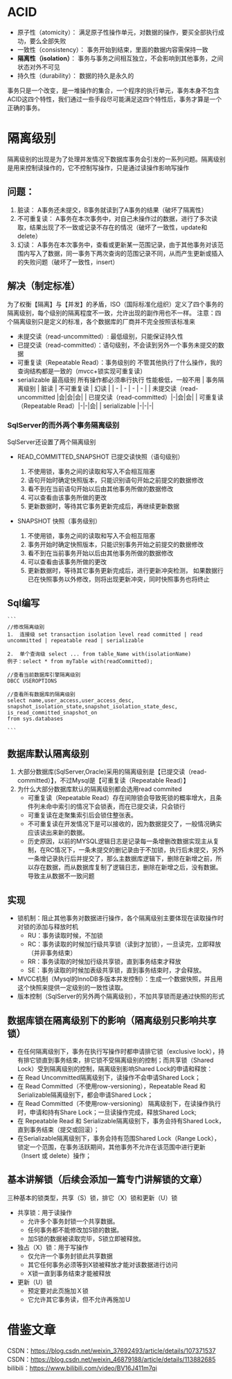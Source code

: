 

# ACID

- 原子性（atomicity）： 满足原子性操作单元，对数据的操作，要买全部执行成功，要么全部失败
- 一致性（consistency）： 事务开始到结束，里面的数据内容需保持一致
- **隔离性（isolation）**： 事务与事务之间相互独立，不会影响到其他事务，之间状态对外不可见
- 持久性（durability）： 数据的持久是永久的

事务只是一个改变，是一堆操作的集合，一个程序的执行单元，事务本身不包含ACID这四个特性，我们通过一些手段尽可能满足这四个特性后，事务才算是一个正确的事务。


# 隔离级别
隔离级别的出现是为了处理并发情况下数据库事务会引发的一系列问题。隔离级别是用来控制读操作的，它不控制写操作，只是通过读操作影响写操作
## 问题：
1. 脏读： A事务还未提交，B事务就读到了A事务的结果（破坏了隔离性）
2. 不可重复读： A事务在本次事务中，对自己未操作过的数据，进行了多次读取，结果出现了不一致或记录不存在的情况（破坏了一致性，update和delete）
3. 幻读： A事务在本次事务中，查看或更新某一范围记录，由于其他事务对该范围内写入了数据，同一事务下两次查询的范围记录不同，从而产生更新或插入的失败问题（破坏了一致性，insert）

## 解决（制定标准）
为了权衡【隔离】与【并发】的矛盾，ISO（国际标准化组织）定义了四个事务的隔离级别，每个级别的隔离程度不一致，允许出现的副作用也不一样。
注意：四个隔离级别只是定义的标准，各个数据库的厂商并不完全按照该标准来

- 未提交读（read-uncommitted）: 最低级别，只能保证持久性
- 已提交读（read-committed）：语句级别，不会读到另外一个事务未提交的数据
- 可重复读（Repeatable Read）：事务级别的 不管其他执行了什么操作，我的查询结构都是一致的（mvcc+锁实现可重复读）
- serializable 最高级别 所有操作都必须串行执行 性能极低，一般不用
| 事务隔离级别 | 脏读 | 不可重复读 | 幻读 |
| - | - | - | - |
| 未提交读（read-uncommitted |会|会|会|
| 已提交读（read-committed）|-|会|会|
| 可重复读（Repeatable Read）|-|-|会|
| serializable |-|-|-|

### SqlServer的而外两个事务隔离级别
SqlServer还设置了两个隔离级别
- READ_COMMITTED_SNAPSHOT 已提交读快照（语句级别）

    1. 不使用锁，事务之间的读取和写入不会相互阻塞
    2. 语句开始时确定快照版本，只能识别语句开始之前提交的数据修改
    3. 看不到在当前语句开始以后由其他事务所做的数据修改
    4. 可以查看由该事务所做的更改
    5. 更新数据时，等待其它事务更新完成后，再继续更新数据
- SNAPSHOT 快照（事务级别）

    1. 不使用锁，事务之间的读取和写入不会相互阻塞
    2. 事务开始时确定快照版本，只能识别事务开始之前提交的数据修改
    3. 看不到在当前事务开始以后由其他事务所做的数据修改
    4. 可以查看由该事务所做的更改
    5. 更新数据时，等待其它事务更新完成后，进行更新冲突检测， 如果数据行已在快照事务以外修改，则将出现更新冲突，同时快照事务也将终止

## Sql编写
    ```
    //修改隔离级别
    1.  连接级 set transaction isolation level read committed | read uncommitted | repeatable read | serializable

    2.  单个查询级 select ... from table_Name with(isolationName)
    例子：select * from myTable with(readCommitted);

    //查看当前数据库引擎隔离级别
    DBCC USEROPTIONS 

    //查看所有数据库的隔离级别
    select name,user_access,user_access_desc,
    snapshot_isolation_state,snapshot_isolation_state_desc,
    is_read_committed_snapshot_on
    from sys.databases

    ```

## 数据库默认隔离级别
1. 大部分数据库(SqlServer,Oracle)采用的隔离级别是【已提交读（read-committed）】，不过Mysql是【可重复读（Repeatable Read）】
2. 为什么大部分数据库默认的隔离级别都会选用read commited
    - 可重复读（Repeatable Read）存在间隙锁会导致死锁的概率增大，且条件列未命中索引的情况下会锁表，而在已提交读，只会锁行
    - 可重复读在走聚集索引后会锁住整张表。
    - 不可重复读在开发情况下是可以接收的，因为数据提交了，一般情况确实应该读出来新的数据。
    - 历史原因，以前的MYSQL逻辑日志是记录每一条增删改数据实现主从复制，在RC情况下，一条未提交的删记录由于不加锁，执行后未提交，另外一条增记录执行后并提交了，那么主数据库逻辑下，删除在新增之前，所以存在数据，而从数据库复制了逻辑日志，删除在新增之后，没有数据。导致主从数据不一致问题

## 实现
- 锁机制：阻止其他事务对数据进行操作，各个隔离级别主要体现在读取操作时对锁的添加与释放时机
    * RU：事务读取时候，不加锁
    * RC：事务读取的时候加行级共享锁（读到才加锁），一旦读完，立即释放（并非事务结束）
    * RR：事务读取的时候加行级共享锁，直到事务结束才释放
    * SE：事务读取的时候加表级共享锁，直到事务结束时，才会释放。
- MVCC机制（Mysql的InnoDB多版本并发控制）：生成一个数据快照，并且用这个快照来提供一定级别的一致性读取。
- 版本控制（SqlServer的另外两个隔离级别），不加共享锁而是通过快照的形式
    
## 数据库锁在隔离级别下的影响（隔离级别只影响共享锁）
- 在任何隔离级别下，事务在执行写操作时都申请排它锁（exclusive lock），持有排它锁直到事务结束，排它锁不受隔离级别的控制；而共享锁（Shared Lock）受到隔离级别的控制，隔离级别影响Shared Lock的申请和释放：
- 在 Read Uncommitted隔离级别下，读操作不会申请Shared Lock；
- 在 Read Committed（不使用row-versioning），Repeatable Read 和 Serializable隔离级别下，都会申请Shared Lock；
- 在 Read Committed（不使用row-versioning） 隔离级别下，在读操作执行时，申请和持有Share Lock；一旦读操作完成，释放Shared Lock;
- 在 Repeatable Read 和 Serializable隔离级别下，事务会持有Shared Lock，直到事务结束（提交或回滚）；
- 在Serializable隔离级别下，事务会持有范围Shared Lock（Range Lock），锁定一个范围，在事务活跃期间，其他事务不允许在该范围中进行更新（Insert 或 delete）操作；


## 基本讲解锁（后续会添加一篇专门讲解锁的文章）
三种基本的锁类型，共享（S）锁，排它（X）锁和更新（U）锁
- 共享锁：用于读操作
    - 允许多个事务封锁一个共享数据。
    - 任何事务都不能修改加S锁的数据。
    - 加S锁的数据被读取完毕，S锁立即被释放。 
- 独占（X）锁：用于写操作
    - 仅允许一个事务封锁此共享数据
    - 其它任何事务必须等到X锁被释放才能对该数据进行访问
    - X锁一直到事务结束才能被释放
- 更新（U）锁
    - 预定要对此页施加Ｘ锁
    - 它允许其它事务读，但不允许再施加Ｕ 




# 借鉴文章
CSDN：https://blog.csdn.net/weixin_37692493/article/details/107371537
CSDN：https://blog.csdn.net/weixin_46879188/article/details/113882685
bilibili：https://www.bilibili.com/video/BV16J411m7qi